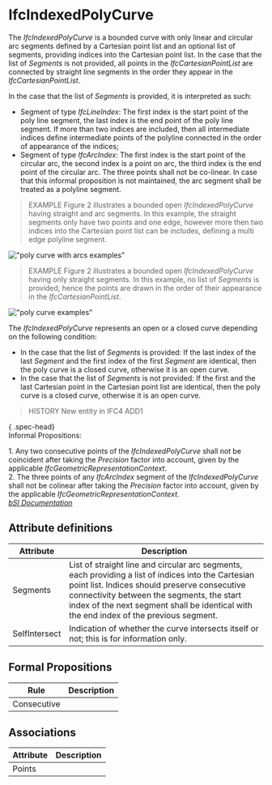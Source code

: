 IfcIndexedPolyCurve
===================
The _IfcIndexedPolyCurve_ is a bounded curve with only linear and circular arc
segments defined by a Cartesian point list and an optional list of segments,
providing indices into the Cartesian point list. In the case that the list of
_Segments_ is not provided, all points in the _IfcCartesianPointList_ are
connected by straight line segments in the order they appear in the
_IfcCartesianPointList_.  
  
In the case that the list of _Segments_ is provided, it is interpreted as
such:  
  
* Segment of type _IfcLineIndex_: The first index is the start point of the poly line segment, the last index is the end point of the poly line segment. If more than two indices are included, then all intermediate indices define intermediate points of the polyline connected in the order of appearance of the indices;   
* Segment of type _IfcArcIndex_: The first index is the start point of the circular arc, the second index is a point on arc, the third index is the end point of the circular arc. The three points shall not be co-linear. In case that this informal proposition is not maintained, the arc segment shall be treated as a polyline segment.  
  
> EXAMPLE  Figure 2 illustrates a bounded open _IfcIndexedPolyCurve_ having
> straight and arc segments. In this example, the straight segments only have
> two points and one edge, however more then two indices into the Cartesian
> point list can be includes, defining a multi edge polyline segment.  
  
!["poly curve with arcs examples"](../figures/ifcindexedpolycurve-fig1.png
"Figure 2 -- Bounded open _IfcIndexedPolyCurve_ with straight and arc
segments")  
  
> EXAMPLE  Figure 2 illustrates a bounded open _IfcIndexedPolyCurve_ having
> only straight segments. In this example, no list of _Segments_ is provided,
> hence the points are drawn in the order of their appearance in the
> _IfcCartesianPointList_.  
  
!["poly curve examples"](../figures/ifcindexedpolycurve-fig2.png "Figure 2 --
Bounded open _IfcIndexedPolyCurve_ with only straight segments")  
  
The _IfcIndexedPolyCurve_ represents an open or a closed curve depending on
the following condition:  
  
* In the case that the list of _Segments_ is provided: If the last index of the last _Segment_ and the first index of the first _Segment_ are identical, then the poly curve is a closed curve, otherwise it is an open curve.  
* In the case that the list of _Segments_ is not provided: If the first and the last Cartesian point in the Cartesian point list are identical, then the poly curve is a closed curve, otherwise it is an open curve.  
  
> HISTORY  New entity in IFC4 ADD1  
  
{ .spec-head}  
Informal Propositions:  
  
1\. Any two consecutive points of the _IfcIndexedPolyCurve_ shall not be
coincident after taking the _Precision_ factor into account, given by the
applicable _IfcGeometricRepresentationContext_.  
2\. The three points of any _IfcArcIndex_ segment of the _IfcIndexedPolyCurve_
shall not be colinear after taking the _Precision_ factor into account, given
by the applicable _IfcGeometricRepresentationContext_.  
[ _bSI
Documentation_](https://standards.buildingsmart.org/IFC/DEV/IFC4_2/FINAL/HTML/schema/ifcgeometryresource/lexical/ifcindexedpolycurve.htm)


Attribute definitions
---------------------
| Attribute     | Description                                                                                                                                                                                                                                                                                |
|---------------|--------------------------------------------------------------------------------------------------------------------------------------------------------------------------------------------------------------------------------------------------------------------------------------------|
| Segments      | List of straight line and circular arc segments, each providing a list of indices into the Cartesian point list. Indices should preserve consecutive connectivity between the segments, the start index of the next segment shall be identical with the end index of the previous segment. |
| SelfIntersect | Indication of whether the curve intersects itself or not; this is for information only.                                                                                                                                                                                                    |

Formal Propositions
-------------------
| Rule        | Description   |
|-------------|---------------|
| Consecutive |               |

Associations
------------
| Attribute   | Description   |
|-------------|---------------|
| Points      |               |


